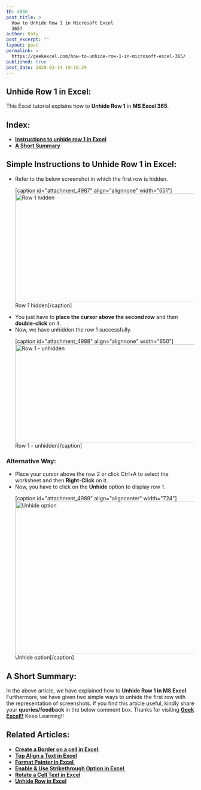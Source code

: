 ```yaml
---
ID: 4986
post_title: >
  How to Unhide Row 1 in Microsoft Excel
  365?
author: Katy
post_excerpt: ""
layout: post
permalink: >
  https://geekexcel.com/how-to-unhide-row-1-in-microsoft-excel-365/
published: true
post_date: 2020-03-14 19:18:29
---
```

<h2>Unhide Row 1 in Excel:</h2>
This Excel tutorial explains how to <strong>Unhide Row 1</strong> in <strong>MS Excel 365</strong>.
<h2>Index:</h2>
<ul>
 	<li><a href="#1"><strong>Instructions to unhide row 1 in Excel</strong></a></li>
 	<li><a href="#2"><strong>A Short Summary</strong></a></li>
</ul>
<h2 id="1"><strong>Simple Instructions to Unhide Row 1 in Excel:</strong></h2>
<ul>
 	<li>Refer to the below screenshot in which the first row is hidden.

[caption id="attachment_4987" align="alignnone" width="651"]<img class="size-full wp-image-4987" src="https://geekexcel.com/wp-content/uploads/2020/03/Screenshot_1-51.png" alt="Row 1 hidden" width="651" height="290" /> Row 1 hidden[/caption]</li>
 	<li>You just have to <strong>place the cursor above the second row</strong> and then <strong>double-click</strong> on it.</li>
 	<li>Now, we have unhidden the row 1 successfully.

[caption id="attachment_4988" align="alignnone" width="650"]<img class="size-full wp-image-4988" src="https://geekexcel.com/wp-content/uploads/2020/03/Screenshot_2-47.png" alt="Row 1 - unhidden" width="650" height="262" /> Row 1 - unhidden[/caption]</li>
</ul>
<h3>Alternative Way:</h3>
<ul>
 	<li>Place your cursor above the row 2 or click Ctrl+A to select the worksheet and then <strong>Right-Click</strong> on it.</li>
 	<li>Now, you have to click on the <strong>Unhide</strong> option to display row 1.

[caption id="attachment_4989" align="aligncenter" width="724"]<img class="size-full wp-image-4989" src="https://geekexcel.com/wp-content/uploads/2020/03/Screenshot_3-46.png" alt="Unhide option" width="724" height="408" /> Unhide option[/caption]</li>
</ul>
<h2 id="2">A Short Summary:</h2>
In the above article, we have explained how to <strong>Unhide Row 1 in MS Excel</strong>. Furthermore, we have given two simple ways to unhide the first row with the representation of screenshots. If you find this article useful, kindly share your <strong>queries/feedback</strong> in the below comment box. Thanks for visiting <strong><a href="https://geekexcel.com/">Geek Excel!!</a></strong> Keep Learning!!
<h2>Related Articles:</h2>
<ul>
 	<li><strong><a href="https://geekexcel.com/how-to-create-a-border-on-a-cell-in-microsoft-excel-365/">Create a Border on a cell in Excel </a></strong></li>
 	<li><strong><a href="https://geekexcel.com/how-to-top-align-a-text-in-microsoft-excel-365/">Top Align a Text in Excel</a></strong></li>
 	<li><a href="https://geekexcel.com/how-to-use-format-painter-in-microsoft-excel-365/"><strong>Format Painter in Excel </strong></a></li>
 	<li><a href="https://geekexcel.com/how-to-enable-and-use-strikethrough-option-in-microsoft-excel-365/"><strong>Enable &amp; Use Strikethrough Option in Excel </strong></a></li>
 	<li><strong><a href="https://geekexcel.com/how-to-rotate-a-cell-text-in-microsoft-excel-365/">Rotate a Cell Text in Excel</a></strong></li>
 	<li><a href="https://geekexcel.com/how-to-unhide-row-in-microsoft-excel-365/"><strong>Unhide Row in Excel</strong></a></li>
</ul>